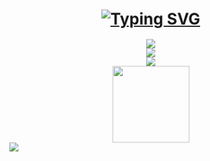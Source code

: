 <h1 align="center">
<a href="https://git.io/typing-svg"><img src="https://readme-typing-svg.demolab.com?font=Fira+Code&pause=1000&center=%E7%9C%9F&vCenter=%E7%9C%9F&repeat=%E5%81%87&width=435&lines=System.out.print(%22Hello+World!%22);%E4%BD%A0%E5%A5%BD+%E4%B8%96%E7%95%8C%EF%BC%81" alt="Typing SVG" /></a>
</h1>
<div align="center">
    <img  src="https://github-readme-streak-stats.herokuapp.com/?user=zsuh&theme=dark&hide_border=true" />
</div>
<div align="center">
  <img  src="https://github-profile-trophy.vercel.app/?username=zsuh&theme=gruvbox&row=1&column=7&no-frame=true&no-bg=true" />
</div>
<div align="center">
    <img  src="https://github-readme-stats-git-masterrstaa-rickstaa.vercel.app/api/top-langs/?username=zsuh&hide_title=true&hide_border=true&layout=compact&langs_count=6&text_color=000&icon_color=fff&bg_color=0,52fa5a,4dfcff,c64dff&theme=graywhite" />
</div>
<div align="center">
    <img height="137px" src="https://github-readme-stats-git-masterrstaa-rickstaa.vercel.app/api?username=zsuh&hide_title=true&hide_border=true&show_icons=trueline_height=21&text_color=000&icon_color=000&bg_color=0,ea6161,ffc64d,fffc4d,52fa5a&theme=graywhite" />
</div>
<div>
  <img  src="https://visitor-badge.glitch.me/badge?page_id=zsuh" />
</div>

